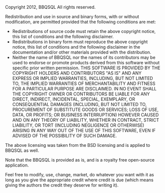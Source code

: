Copyright 2012, BBQSQL All rights reserved.

Redistribution and use in source and binary forms, with or without modification, are permitted provided that the following conditions are met:

* Redistributions of source code must retain the above copyright notice, this list of conditions and the following disclaimer.
* Redistributions in binary form must reproduce the above copyright notice, this list of conditions and the following disclaimer
  in the documentation and/or other materials provided with the distribution.
* Neither the name of BBQSQL nor the names of its contributors may be used to endorse or promote products derived from 
  this software without specific prior written permission.
THIS SOFTWARE IS PROVIDED BY THE COPYRIGHT HOLDERS AND CONTRIBUTORS "AS IS" AND ANY EXPRESS OR IMPLIED WARRANTIES, INCLUDING, BUT NOT LIMITED TO, THE IMPLIED WARRANTIES OF MERCHANTABILITY AND FITNESS FOR A PARTICULAR PURPOSE ARE DISCLAIMED. IN NO EVENT SHALL THE COPYRIGHT OWNER OR CONTRIBUTORS BE LIABLE FOR ANY DIRECT, INDIRECT, INCIDENTAL, SPECIAL, EXEMPLARY, OR CONSEQUENTIAL DAMAGES (INCLUDING, BUT NOT LIMITED TO, PROCUREMENT OF SUBSTITUTE GOODS OR SERVICES; LOSS OF USE, DATA, OR PROFITS; OR BUSINESS INTERRUPTION) HOWEVER CAUSED AND ON ANY THEORY OF LIABILITY, WHETHER IN CONTRACT, STRICT LIABILITY, OR TORT (INCLUDING NEGLIGENCE OR OTHERWISE) ARISING IN ANY WAY OUT OF THE USE OF THIS SOFTWARE, EVEN IF ADVISED OF THE POSSIBILITY OF SUCH DAMAGE.

The above licensing was taken from the BSD licensing and is applied to BBQSQL as well.

Note that the BBQSQL is provided as is, and is a royalty free open-source application.

Feel free to modify, use, change, market, do whatever you want with it as long as you give the appropriate credit where credit is due (which means giving the authors the credit they deserve for writing it).
